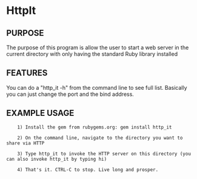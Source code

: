 HttpIt
===========

PURPOSE
-------
The purpose of this program is allow the user to start a web server in the current directory with only having the standard Ruby library installed

FEATURES
--------
You can do a "http_it -h" from the command line to see full list. Basically you can just change the port and the bind address.

EXAMPLE USAGE
-------------
        1) Install the gem from rubygems.org: gem install http_it

        2) On the command line, navigate to the directory you want to share via HTTP

        3) Type http_it to invoke the HTTP server on this directory (you can also invoke http_it by typing hi)

        4) That's it. CTRL-C to stop. Live long and prosper.